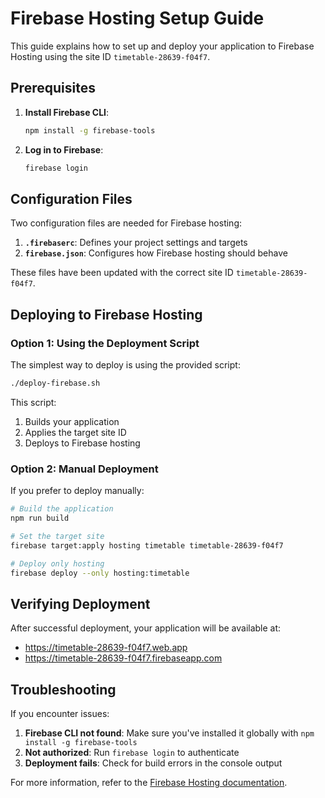 # Firebase Hosting Setup Guide

This guide explains how to set up and deploy your application to Firebase Hosting using the site ID `timetable-28639-f04f7`.

## Prerequisites

1. **Install Firebase CLI**:
   ```bash
   npm install -g firebase-tools
   ```

2. **Log in to Firebase**:
   ```bash
   firebase login
   ```

## Configuration Files

Two configuration files are needed for Firebase hosting:

1. **`.firebaserc`**: Defines your project settings and targets
2. **`firebase.json`**: Configures how Firebase hosting should behave

These files have been updated with the correct site ID `timetable-28639-f04f7`.

## Deploying to Firebase Hosting

### Option 1: Using the Deployment Script

The simplest way to deploy is using the provided script:

```bash
./deploy-firebase.sh
```

This script:
1. Builds your application
2. Applies the target site ID
3. Deploys to Firebase hosting

### Option 2: Manual Deployment

If you prefer to deploy manually:

```bash
# Build the application
npm run build

# Set the target site
firebase target:apply hosting timetable timetable-28639-f04f7

# Deploy only hosting
firebase deploy --only hosting:timetable
```

## Verifying Deployment

After successful deployment, your application will be available at:
- https://timetable-28639-f04f7.web.app
- https://timetable-28639-f04f7.firebaseapp.com

## Troubleshooting

If you encounter issues:

1. **Firebase CLI not found**: Make sure you've installed it globally with `npm install -g firebase-tools`
2. **Not authorized**: Run `firebase login` to authenticate
3. **Deployment fails**: Check for build errors in the console output

For more information, refer to the [Firebase Hosting documentation](https://firebase.google.com/docs/hosting).
